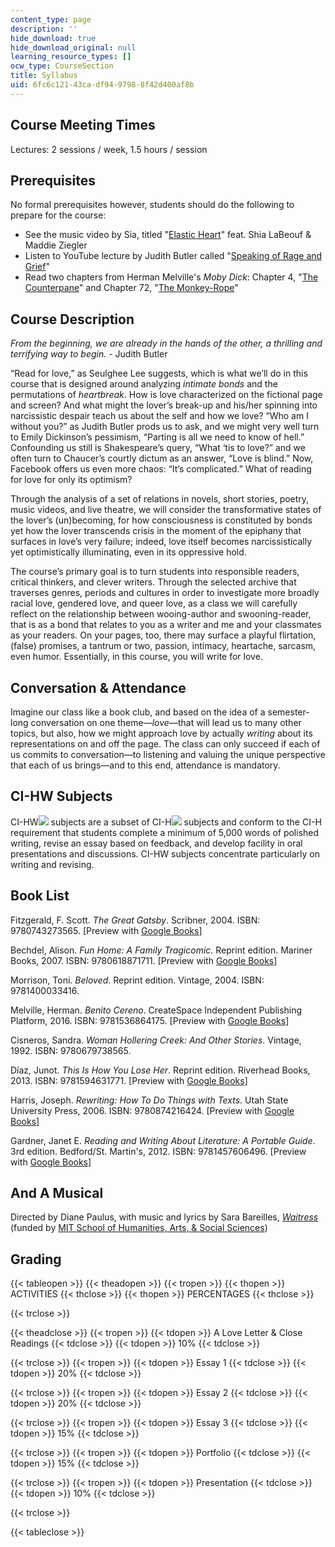 ```yaml
---
content_type: page
description: ''
hide_download: true
hide_download_original: null
learning_resource_types: []
ocw_type: CourseSection
title: Syllabus
uid: 6fc6c121-43ca-df94-9798-8f42d400af8b
---
```


Course Meeting Times
--------------------

Lectures: 2 sessions / week, 1.5 hours / session

Prerequisites
-------------

No formal prerequisites however, students should do the following to prepare for the course:

*   See the music video by Sia, titled "[Elastic Heart](https://youtu.be/KWZGAExj-es)" feat. Shia LaBeouf & Maddie Ziegler
*   Listen to YouTube lecture by Judith Butler called "[Speaking of Rage and Grief](https://youtu.be/ZxyabzopQi8)"
*   Read two chapters from Herman Melville's _Moby Dick_: Chapter 4, "[The Counterpane](https://www.gutenberg.org/files/2701/2701-h/2701-h.htm#link2HCH0004)" and Chapter 72, "[The Monkey-Rope](https://www.gutenberg.org/files/2701/2701-h/2701-h.htm#link2HCH0072)"

Course Description
------------------

_From the beginning, we are already in the hands of the other, a thrilling and terrifying way to begin._ - Judith Butler

“Read for love,” as Seulghee Lee suggests, which is what we’ll do in this course that is designed around analyzing _intimate bonds_ and the permutations of _heartbreak_. How is love characterized on the fictional page and screen? And what might the lover’s break-up and his/her spinning into narcissistic despair teach us about the self and how we love? “Who am I without you?” as Judith Butler prods us to ask, and we might very well turn to Emily Dickinson’s pessimism, “Parting is all we need to know of hell.” Confounding us still is Shakespeare’s query, “What ‘tis to love?” and we often turn to Chaucer’s courtly dictum as an answer, “Love is blind.” Now, Facebook offers us even more chaos: “It’s complicated.” What of reading for love for only its optimism?

Through the analysis of a set of relations in novels, short stories, poetry, music videos, and live theatre, we will consider the transformative states of the lover’s (un)becoming, for how consciousness is constituted by bonds yet how the lover transcends crisis in the moment of the epiphany that surfaces in love’s very failure; indeed, love itself becomes narcissistically yet optimistically illuminating, even in its oppressive hold.

The course’s primary goal is to turn students into responsible readers, critical thinkers, and clever writers. Through the selected archive that traverses genres, periods and cultures in order to investigate more broadly racial love, gendered love, and queer love, as a class we will carefully reflect on the relationship between wooing-author and swooning-reader, that is as a bond that relates to you as a writer and me and your classmates as your readers. On your pages, too, there may surface a playful flirtation, (false) promises, a tantrum or two, passion, intimacy, heartache, sarcasm, even humor. Essentially, in this course, you will write for love.

Conversation & Attendance
-------------------------

Imagine our class like a book club, and based on the idea of a semester-long conversation on one theme—_love_—that will lead us to many other topics, but also, how we might approach love by actually _writing_ about its representations on and off the page. The class can only succeed if each of us commits to conversation—to listening and valuing the unique perspective that each of us brings—and to this end, attendance is mandatory.

CI-HW Subjects
--------------

CI-HW![](/images/educator/icon-question-cihw.png) subjects are a subset of CI-H![](/images/educator/icon-question-cih.png) subjects and conform to the CI-H requirement that students complete a minimum of 5,000 words of polished writing, revise an essay based on feedback, and develop facility in oral presentations and discussions. CI-HW subjects concentrate particularly on writing and revising.

Book List
---------

Fitzgerald, F. Scott. _The Great Gatsby_. Scribner, 2004. ISBN: 9780743273565. \[Preview with [Google Books](https://books.google.com/books?id=iXn5U2IzVH0C&lpg=PP1&dq=the%20great%20gatsby&pg=PP1#v=onepage&q&f=false)\]

Bechdel, Alison. _Fun Home: A Family Tragicomic_. Reprint edition. Mariner Books, 2007. ISBN: 9780618871711. \[Preview with [Google Books](https://books.google.com/books?id=eq0n9Ck79ysC&lpg=PP3&dq=fun%20home&pg=PP3#v=onepage&q&f=false)\]

Morrison, Toni. _Beloved_. Reprint edition. Vintage, 2004. ISBN: 9781400033416.

Melville, Herman. _Benito Cereno_. CreateSpace Independent Publishing Platform, 2016. ISBN: 9781536864175. \[Preview with [Google Books](https://www.google.com/books/edition/Benito_Cereno/DpxhCgAAQBAJ?hl=en&gbpv=0)\]

Cisneros, Sandra. _Woman Hollering Creek: And Other Stories_. Vintage, 1992. ISBN: 9780679738565.

Díaz, Junot. _This Is How You Lose Her_. Reprint edition. Riverhead Books, 2013. ISBN: 9781594631771. \[Preview with [Google Books](https://books.google.com/books?id=xyG9uXBd_zgC&lpg=PP1&dq=this%20is%20how%20you%20lose%20her&pg=PP1#v=onepage&q&f=false)\]

Harris, Joseph. _Rewriting: How To Do Things with Texts_. Utah State University Press, 2006. ISBN: 9780874216424. \[Preview with [Google Books](https://books.google.com/books?id=-8y9AwAAQBAJ&lpg=PP1&dq=how%20to%20do%20things%20with%20texts&pg=PP1#v=onepage&q&f=false)\]

Gardner, Janet E. _Reading and Writing About Literature: A Portable Guide_. 3rd edition. Bedford/St. Martin's, 2012. ISBN: 9781457606496. \[Preview with [Google Books](https://books.google.com/books?id=s97fQH3EdloC&lpg=PP1&dq=gardner%20reading%20and%20writing%20about%20literature&pg=PP1#v=onepage&q&f=false)\]

And A Musical
-------------

Directed by Diane Paulus, with music and lyrics by Sara Bareilles, [_Waitress_](http://waitressthemusical.com/) (funded by [MIT School of Humanities, Arts, & Social Sciences](https://shass.mit.edu/))

Grading
-------

{{< tableopen >}}
{{< theadopen >}}
{{< tropen >}}
{{< thopen >}}
ACTIVITIES
{{< thclose >}}
{{< thopen >}}
PERCENTAGES
{{< thclose >}}

{{< trclose >}}

{{< theadclose >}}
{{< tropen >}}
{{< tdopen >}}
A Love Letter & Close Readings
{{< tdclose >}}
{{< tdopen >}}
10%
{{< tdclose >}}

{{< trclose >}}
{{< tropen >}}
{{< tdopen >}}
Essay 1
{{< tdclose >}}
{{< tdopen >}}
20%
{{< tdclose >}}

{{< trclose >}}
{{< tropen >}}
{{< tdopen >}}
Essay 2
{{< tdclose >}}
{{< tdopen >}}
20%
{{< tdclose >}}

{{< trclose >}}
{{< tropen >}}
{{< tdopen >}}
Essay 3
{{< tdclose >}}
{{< tdopen >}}
15%
{{< tdclose >}}

{{< trclose >}}
{{< tropen >}}
{{< tdopen >}}
Portfolio
{{< tdclose >}}
{{< tdopen >}}
15%
{{< tdclose >}}

{{< trclose >}}
{{< tropen >}}
{{< tdopen >}}
Presentation
{{< tdclose >}}
{{< tdopen >}}
10%
{{< tdclose >}}

{{< trclose >}}

{{< tableclose >}}